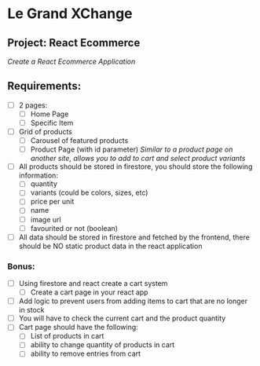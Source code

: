 # Le Grand XChange
## Project: React Ecommerce
*Create a React Ecommerce Application*

## Requirements:
- [ ] 2 pages:
  - [ ] Home Page
  - [ ] Specific Item

- [ ] Grid of products
  - [ ] Carousel of featured products
  - [ ] Product Page (with id parameter)
*Similar to a product page on another site, allows you to add to cart and select product variants*

- [ ] All products should be stored in firestore, you should store the following information:
  - [ ] quantity
  - [ ] variants (could be colors, sizes, etc)
  - [ ] price per unit
  - [ ] name
  - [ ] image url
  - [ ] favourited or not (boolean)

- [ ] All data should be stored in firestore and fetched by the frontend, there should be NO static product data in the react application

### Bonus:
- [ ] Using firestore and react create a cart system
  - [ ] Create a cart page in your react app
- [ ] Add logic to prevent users from adding items to cart that are no longer in stock
- [ ] You will have to check the current cart and the product quantity
- [ ] Cart page should have the following:
  - [ ] List of products in cart
  - [ ] ability to change quantity of products in cart
  - [ ] ability to remove entries from cart
